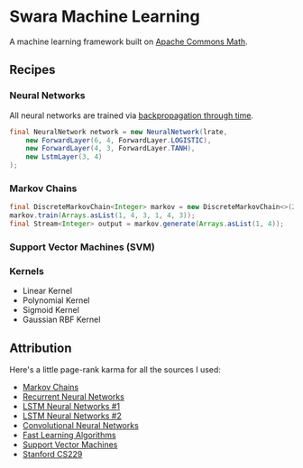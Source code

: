 # Swara Machine Learning
A machine learning framework built on [Apache Commons Math](http://commons.apache.org/proper/commons-math/).

## Recipes
### Neural Networks
All neural networks are trained via [backpropagation through time](https://en.wikipedia.org/wiki/Backpropagation_through_time).

```java
final NeuralNetwork network = new NeuralNetwork(lrate, 
    new ForwardLayer(6, 4, ForwardLayer.LOGISTIC),
    new ForwardLayer(4, 3, ForwardLayer.TANH),
    new LstmLayer(3, 4)
);
```

### Markov Chains
```java
final DiscreteMarkovChain<Integer> markov = new DiscreteMarkovChain<>(2);
markov.train(Arrays.asList(1, 4, 3, 1, 4, 3));
final Stream<Integer> output = markov.generate(Arrays.asList(1, 4));
```

### Support Vector Machines (SVM)

### Kernels
- Linear Kernel
- Polynomial Kernel
- Sigmoid Kernel
- Gaussian RBF Kernel

## Attribution
Here's a little page-rank karma for all the sources I used:
- [Markov Chains](https://www.jair.org/media/1491/live-1491-2335-jair.pdf)
- [Recurrent Neural Networks](http://www.wildml.com/2015/09/recurrent-neural-networks-tutorial-part-1-introduction-to-rnns/)
- [LSTM Neural Networks #1](http://arunmallya.github.io/writeups/nn/lstm/index.html#/)
- [LSTM Neural Networks #2](http://colah.github.io/posts/2015-08-Understanding-LSTMs/)
- [Convolutional Neural Networks](http://ufldl.stanford.edu/tutorial/supervised/ConvolutionalNeuralNetwork/)
- [Fast Learning Algorithms](https://page.mi.fu-berlin.de/rojas/neural/chapter/K8.pdf)
- [Support Vector Machines](https://www.csie.ntu.edu.tw/~cjlin/papers/guide/guide.pdf)
- [Stanford CS229](http://cs229.stanford.edu)
